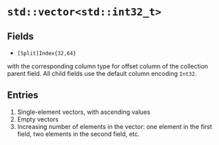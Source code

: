 # `std::vector<std::int32_t>`

## Fields

 * `[Split]Index{32,64}`

with the corresponding column type for offset column of the collection parent field.
All child fields use the default column encoding `Int32`.

## Entries

1. Single-element vectors, with ascending values
2. Empty vectors
3. Increasing number of elements in the vector:
   one element in the first field, two elements in the second field, etc.
